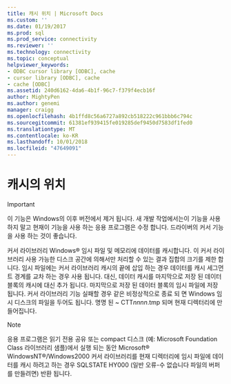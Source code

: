 ```yaml
---
title: 캐시 위치 | Microsoft Docs
ms.custom: ''
ms.date: 01/19/2017
ms.prod: sql
ms.prod_service: connectivity
ms.reviewer: ''
ms.technology: connectivity
ms.topic: conceptual
helpviewer_keywords:
- ODBC cursor library [ODBC], cache
- cursor library [ODBC], cache
- cache [ODBC]
ms.assetid: 240d6162-4da6-4b1f-96c7-f379f4ecb16f
author: MightyPen
ms.author: genemi
manager: craigg
ms.openlocfilehash: 4b1ffd8c56a6727a892cb518222c961bbb6c794c
ms.sourcegitcommit: 61381ef939415fe019285def9450d7583df1fed0
ms.translationtype: MT
ms.contentlocale: ko-KR
ms.lasthandoff: 10/01/2018
ms.locfileid: "47649091"
---
```

# <a name="location-of-cache"></a>캐시의 위치
> [!IMPORTANT]  
>  이 기능은 Windows의 이후 버전에서 제거 됩니다. 새 개발 작업에서는이 기능을 사용 하지 말고 현재이 기능을 사용 하는 응용 프로그램은 수정 합니다. 드라이버의 커서 기능을 사용 하는 것이 좋습니다.  
  
 커서 라이브러리 Windows® 임시 파일 및 메모리에 데이터를 캐시합니다. 이 커서 라이브러리 사용 가능한 디스크 공간에 의해서만 처리할 수 있는 결과 집합의 크기를 제한 합니다. 임시 파일에는 커서 라이브러리 캐시의 끝에 삽입 하는 경우 데이터를 캐시 세그먼트 경계를 교차 하는 경우 사용 됩니다. 대신, 데이터 캐시를 마지막으로 저장 된 데이터 블록의 캐시에 대신 추가 됩니다. 마지막으로 저장 된 데이터 블록의 임시 파일에 저장 됩니다. 커서 라이브러리 기능 실패할 경우 같은 비정상적으로 종료 되 면 Windows 임시 디스크의 파일을 두어도 됩니다. 명명 된 ~ CTT*nnnn*.tmp 되며 현재 디렉터리에 만들어집니다.  
  
> [!NOTE]  
>  응용 프로그램은 읽기 전용 공유 또는 compact 디스크 (예: Microsoft Foundation Class 라이브러리 샘플)에서 실행 되는 동안 Microsoft® WindowsNT®/Windows2000 커서 라이브러리를 현재 디렉터리에 임시 파일에 데이터를 캐시 하려고 하는 경우 SQLSTATE HY000 (일반 오류-수 없습니다 파일의 버퍼를 만들려면) 반환 됩니다.
